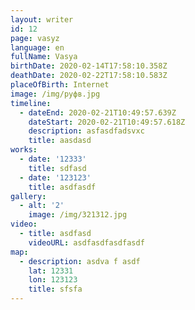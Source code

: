 ```yaml
---
layout: writer
id: 12
page: vasyz
language: en
fullName: Vasya
birthDate: 2020-02-14T17:58:10.358Z
deathDate: 2020-02-22T17:58:10.583Z
placeOfBirth: Internet
image: /img/руфв.jpg
timeline:
  - dateEnd: 2020-02-21T10:49:57.639Z
    dateStart: 2020-02-21T10:49:57.618Z
    description: asfasdfadsvxc
    title: aasdasd
works:
  - date: '12333'
    title: sdfasd
  - date: '123123'
    title: asdfasdf
gallery:
  - alt: '2'
    image: /img/321312.jpg
video:
  - title: asdfasd
    videoURL: asdfasdfasdfasdf
map:
  - description: asdva f asdf
    lat: 12331
    lon: 123123
    title: sfsfa
---
```


